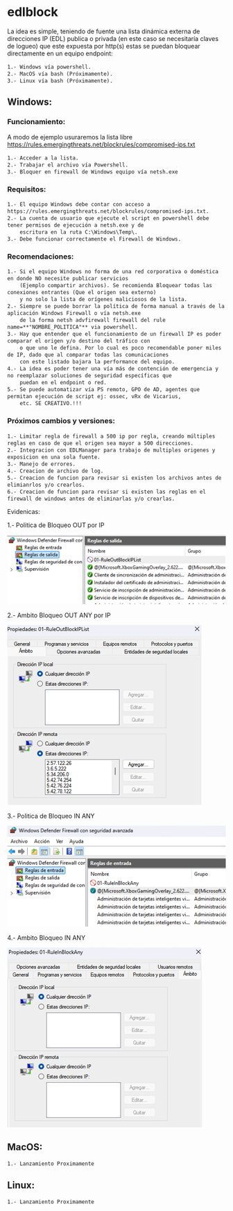 # edlblock

La idea es simple, teniendo de fuente una lista dinámica externa de direcciones IP (EDL) publica o privada (en este caso se necesitaría claves de logueo) que este expuesta por http(s) estas se puedan bloquear directamente en un equipo endpoint:

    1.- Windows vía powershell.
    2.- MacOS vía bash (Próximamente).
    3.- Linux vía bash (Próximamente).

## **Windows:**

### Funcionamiento:

A modo de ejemplo usuraremos la lista libre https://rules.emergingthreats.net/blockrules/compromised-ips.txt

    1.- Acceder a la lista.
    2.- Trabajar el archivo vía Powershell.
    3.- Bloquer en firewall de Windows equipo vía netsh.exe

### Requisitos:

    1.- El equipo Windows debe contar con acceso a https://rules.emergingthreats.net/blockrules/compromised-ips.txt.
    2.- La cuenta de usuario que ejecute el script en powershell debe tener permisos de ejecución a netsh.exe y de 
        escritura en la ruta C:\Windows\Temp\.
    3.- Debe funcionar correctamente el Firewall de Windows.

### Recomendaciones:

    1.- Si el equipo Windows no forma de una red corporativa o doméstica en donde NO necesite publicar servicios
        (Ejemplo compartir archivos). Se recomienda Bloquear todas las conexiones entrantes (Que el origen sea externo) 
        y no solo la lista de orígenes maliciosos de la lista.
    2.- Siempre se puede borrar la política de forma manual a través de la aplicación Windows Firewall o vía netsh.exe
        de la forma netsh advfirewall firewall del rule name=**"NOMBRE_POLITICA"** via powershell.
    3.- Hay que entender que el funcionamiento de un firewall IP es poder comparar el origen y/o destino del tráfico con 
        o que uno le defina. Por lo cual es poco recomendable poner miles de IP, dado que al comparar todas las comunicaciones 
        con este listado bajara la performance del equipo.
    4.- La idea es poder tener una vía más de contención de emergencia y no reemplazar soluciones de seguridad específicas que 
        puedan en el endpoint o red.
    5.- Se puede automatizar vía PS remoto, GPO de AD, agentes que permitan ejecución de script ej: ossec, vRx de Vicarius, 
        etc. SE CREATIVO.!!!

### Próximos cambios y versiones:

    1.- Limitar regla de firewall a 500 ip por regla, creando múltiples reglas en caso de que el origen sea mayor a 500 direcciones.
    2.- Integracion con EDLManager para trabajo de multiples origenes y exposicion en una sola fuente.
    3.- Manejo de errores.
    4.- Creacion de archivo de log.
    5.- Creacion de funcion para revisar si existen los archivos antes de elimianrlos y/o crearlos.
    6.- Creacion de funcion para revisar si existen las reglas en el firewall de windows antes de eliminarlas y/o crearlas.

Evidenicas:

1.- Politica de Bloqueo OUT por IP

![alt text](https://github.com/m4m00th/edlblock/blob/main/images/WinFW_Block_OUT_IP.png)


2.- Ambito Bloqueo OUT ANY por IP

![alt text](https://github.com/m4m00th/edlblock/blob/main/images/WinFW_Block_OUT_IP_ambito.png)


3.- Politica de Bloqueo IN ANY

![alt text](https://github.com/m4m00th/edlblock/blob/main/images/WinFW_Block_IN_all.png)


4.- Ambito Bloqueo IN ANY

![alt text](https://github.com/m4m00th/edlblock/blob/main/images/WinFW_Block_IN_all_ambito.png)



## **MacOS:**

    1.- Lanzamiento Proximamente



## **Linux:**

    1.- Lanzamiento Proximamente